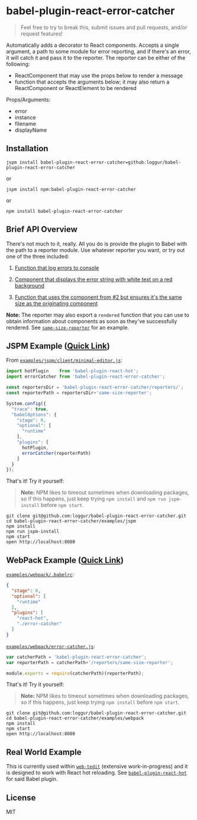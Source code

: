# babel-plugin-react-error-catcher

> Feel free to try to break this, submit issues and pull requests, and/or request features!

Automatically adds a decorator to React components.  Accepts a single argument, a path to some module for error reporting, and if there's an error, it will catch it and pass it to the reporter.  The reporter can be either of the following:

  * ReactComponent that may use the props below to render a message
  * function that accepts the arguments below; it may also return a ReactComponent or ReactElement to be rendered


Props/Arguments:

  - error
  - instance
  - filename
  - displayName


## Installation

```
jspm install babel-plugin-react-error-catcher=github:loggur/babel-plugin-react-error-catcher
```
or
```
jspm install npm:babel-plugin-react-error-catcher
```
or
```
npm install babel-plugin-react-error-catcher
```


## Brief API Overview

There's not much to it, really.  All you do is provide the plugin to Babel with the path to a reporter module.  Use whatever reporter you want, or try out one of the three included:

1. [Function that log errors to console](https://github.com/loggur/babel-plugin-react-error-catcher/blob/master/reporters/console.js)

2. [Component that displays the error string with white text on a red background](https://github.com/loggur/babel-plugin-react-error-catcher/blob/master/reporters/basic-reporter.js)

3. [Function that uses the component from #2 but ensures it's the same size as the originating component](https://github.com/loggur/babel-plugin-react-error-catcher/blob/master/reporters/same-size-reporter.js)


**Note:**  The reporter may also export a `rendered` function that you can use to obtain information about components as soon as they've successfully rendered.  See [`same-size-reporter`](https://github.com/loggur/babel-plugin-react-error-catcher/blob/master/reporters/same-size-reporter.js#L41-L72) for an example.


## JSPM Example ([Quick Link](https://github.com/loggur/babel-plugin-react-error-catcher/blob/master/examples/jspm))

From [`examples/jspm/client/minimal-editor.js`](https://github.com/loggur/babel-plugin-react-error-catcher/blob/master/examples/jspm/client/minimal-editor.js):
```js
import hotPlugin    from 'babel-plugin-react-hot';
import errorCatcher from 'babel-plugin-react-error-catcher';

const reportersDir = 'babel-plugin-react-error-catcher/reporters/';
const reporterPath = reportersDir+'same-size-reporter';

System.config({
  "trace": true,
  "babelOptions": {
    "stage": 0,
    "optional": [
      "runtime"
    ],
    "plugins": [
      hotPlugin,
      errorCatcher(reporterPath)
    ]
  }
});
```

That's it!  Try it yourself:

> **Note:**  NPM likes to timeout sometimes when downloading packages, so if this happens, just keep trying `npm install` and `npm run jspm-install` before `npm start`.

```
git clone git@github.com:loggur/babel-plugin-react-error-catcher.git
cd babel-plugin-react-error-catcher/examples/jspm
npm install
npm run jspm-install
npm start
open http://localhost:8080
```


## WebPack Example ([Quick Link](https://github.com/loggur/babel-plugin-react-error-catcher/blob/master/examples/webpack))

[`examples/webpack/.babelrc`](https://github.com/loggur/babel-plugin-react-error-catcher/blob/master/examples/webpack/.babelrc):
```json
{
  "stage": 0,
  "optional": [
    "runtime"
  ],
  "plugins": [
    "react-hot",
    "./error-catcher"
  ]
}
```

[`examples/webpack/error-catcher.js`](https://github.com/loggur/babel-plugin-react-error-catcher/blob/master/examples/webpack/error-catcher.js):
```js
var catcherPath = 'babel-plugin-react-error-catcher';
var reporterPath = catcherPath+'/reporters/same-size-reporter';

module.exports = require(catcherPath)(reporterPath);
```

That's it!  Try it yourself:

> **Note:**  NPM likes to timeout sometimes when downloading packages, so if this happens, just keep trying `npm install` before `npm start`.

```
git clone git@github.com:loggur/babel-plugin-react-error-catcher.git
cd babel-plugin-react-error-catcher/examples/webpack
npm install
npm start
open http://localhost:8080
```


## Real World Example

This is currently used within [`web-tedit`](https://github.com/loggur/web-tedit) (extensive work-in-progress) and it is designed to work with React hot reloading.  See [`babel-plugin-react-hot`](https://github.com/loggur/babel-plugin-react-hot) for said Babel plugin.


## License

MIT
